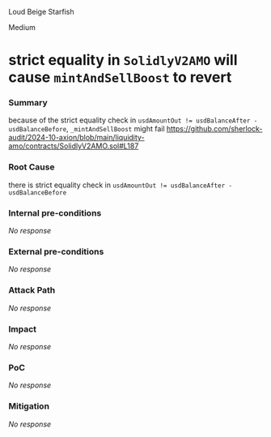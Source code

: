 Loud Beige Starfish

Medium

# strict equality in `SolidlyV2AMO` will cause `mintAndSellBoost` to revert

### Summary

because of the strict equality check in `usdAmountOut != usdBalanceAfter - usdBalanceBefore`, `_mintAndSellBoost` might fail
https://github.com/sherlock-audit/2024-10-axion/blob/main/liquidity-amo/contracts/SolidlyV2AMO.sol#L187

### Root Cause

there is strict equality check in `usdAmountOut != usdBalanceAfter - usdBalanceBefore`

### Internal pre-conditions

_No response_

### External pre-conditions

_No response_

### Attack Path

_No response_

### Impact

_No response_

### PoC

_No response_

### Mitigation

_No response_